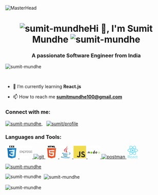 ![MasterHead](https://repository-images.githubusercontent.com/588181932/e36ec678-7984-4cdd-8e4c-a3932772ff8e)

<h1 align="center"><img src="https://media.tenor.com/AS1DLE3Qzw4AAAAi/mystic-messenger-cute.gif" alt="sumit-mundhe" />Hi 👋, I'm Sumit Mundhe <img src="https://media.tenor.com/Od2m5oBJlPkAAAAi/tf2-pyro.gif" alt="sumit-mundhe" /></h1>

<h3 align="center">A passionate Software Engineer from India</h3>
                                                                                                                                                        
<img align="right" width="450" src="https://camo.githubusercontent.com/5ddf73ad3a205111cf8c686f687fc216c2946a75005718c8da5b837ad9de78c9/68747470733a2f2f7468756d62732e6766796361742e636f6d2f4576696c4e657874446576696c666973682d736d616c6c2e676966" alt="">

<p align="left"> 
  <img src="https://komarev.com/ghpvc/?username=sumit-mundhe&label=Profile%20views&color=0e75b6&style=flat" alt="sumit-mundhe" /> 
</p>

<p align="left"> 
  <a href="https://twitter.com/" target="blank">
    <img src="https://img.shields.io/twitter/follow/?logo=twitter&style=for-the-badge" alt="" />
  </a> 
</p>

- 🌱 I’m currently learning **React.js**

- 📫 How to reach me **sumitmundhe100@gmail.com**

<h3 align="left">Connect with me:</h3>

<p align="left">
  <a href="https://linkedin.com/in/sumit-mundhe" target="blank">
    <img align="center" src="https://raw.githubusercontent.com/rahuldkjain/github-profile-readme-generator/master/src/images/icons/Social/linked-in-alt.svg" alt="sumit-mundhe" height="30" width="40" />
  </a>&nbsp;&nbsp;

  <a href="https://auth.geeksforgeeks.org/user/sumit101/profile" target="blank">
    <img align="center" src="https://raw.githubusercontent.com/rahuldkjain/github-profile-readme-generator/master/src/images/icons/Social/geeks-for-geeks.svg" alt="sumit/profile" height="30" width="40" />
  </a> 
</p>

<h3 align="left">Languages and Tools:</h3>

<p align="left"> 
  <a href="https://www.w3schools.com/css/" target="_blank" rel="noreferrer"> 
     <img src="https://raw.githubusercontent.com/devicons/devicon/master/icons/css3/css3-original-wordmark.svg" alt="css3" width="40" height="40"/> 
  </a> 

  <a href="https://expressjs.com" target="_blank" rel="noreferrer"> 
    <img src="https://raw.githubusercontent.com/devicons/devicon/master/icons/express/express-original-wordmark.svg" alt="express" width="40" height="40"/> 
  </a> 

  <a href="https://git-scm.com/" target="_blank" rel="noreferrer"> 
     <img src="https://www.vectorlogo.zone/logos/git-scm/git-scm-icon.svg" alt="git" width="40" height="40"/>
  </a> 

  <a href="https://www.w3.org/html/" target="_blank" rel="noreferrer"> 
    <img src="https://raw.githubusercontent.com/devicons/devicon/master/icons/html5/html5-original-wordmark.svg" alt="html5" width="40" height="40"/> 
  </a> 

  <a href="https://www.java.com" target="_blank" rel="noreferrer"> 
    <img src="https://raw.githubusercontent.com/devicons/devicon/master/icons/java/java-original.svg" alt="java" width="40" height="40"/> 
  </a> 

  <a href="https://developer.mozilla.org/en-US/docs/Web/JavaScript" target="_blank" rel="noreferrer"> 
    <img src="https://raw.githubusercontent.com/devicons/devicon/master/icons/javascript/javascript-original.svg" alt="javascript" width="40" height="40"/> 
  </a>

  <a href="https://nodejs.org" target="_blank" rel="noreferrer"> 
    <img src="https://raw.githubusercontent.com/devicons/devicon/master/icons/nodejs/nodejs-original-wordmark.svg" alt="nodejs" width="40" height="40"/> 
  </a> 

  <a href="https://postman.com" target="_blank" rel="noreferrer"> 
    <img src="https://www.vectorlogo.zone/logos/getpostman/getpostman-icon.svg" alt="postman" width="40" height="40"/> 
  </a> 

  <a href="https://reactjs.org/" target="_blank" rel="noreferrer"> 
    <img src="https://raw.githubusercontent.com/devicons/devicon/master/icons/react/react-original-wordmark.svg" alt="react" width="40" height="40"/> 
  </a> 
</p>

<p align="left"> 
  <a href="https://github.com/ryo-ma/github-profile-trophy">
    <img src="https://github-profile-trophy.vercel.app/?username=sumit-mundhe" alt="sumit-mundhe" />
  </a>
</p>

<p>
  <img align="left" src="https://github-readme-stats.vercel.app/api/top-langs?username=sumit-mundhe&show_icons=true&locale=en&layout=compact" alt="sumit-mundhe" />
</p>

<p>&nbsp;
  <img align="center" src="https://github-readme-stats.vercel.app/api?username=sumit-mundhe&show_icons=true&locale=en" alt="sumit-mundhe" />
</p>

<p>
  <img align="center" src="https://github-readme-streak-stats.herokuapp.com/?user=sumit-mundhe&" alt="sumit-mundhe" />
</p>
